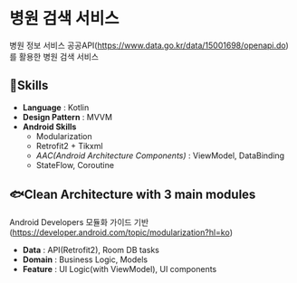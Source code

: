 # 병원 검색 서비스
병원 정보 서비스 공공API(https://www.data.go.kr/data/15001698/openapi.do) 를 활용한 병원 검색 서비스

## 🐬Skills
- **Language** : Kotlin
- **Design Pattern** : MVVM
- **Android Skills**
    - Modularization
    - Retrofit2 + Tikxml
    - *AAC(Android Architecture Components)* : ViewModel, DataBinding
    - StateFlow, Coroutine

## 🐟Clean Architecture with 3 main modules
Android Developers 모듈화 가이드 기반 (https://developer.android.com/topic/modularization?hl=ko)
- **Data** : API(Retrofit2), Room DB tasks
- **Domain** : Business Logic, Models
- **Feature** : UI Logic(with ViewModel), UI components
